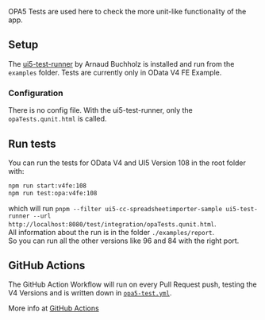 OPA5 Tests are used here to check the more unit-like functionality of the app.

## Setup

The [ui5-test-runner](https://github.com/ArnaudBuchholz/ui5-test-runner) by Arnaud Buchholz is installed and run from the `examples` folder. 
Tests are currently only in OData V4 FE Example.

### Configuration

There is no config file. With the ui5-test-runner, only the `opaTests.qunit.html` is called. 

## Run tests

You can run the tests for OData V4 and UI5 Version 108 in the root folder with:
```sh
npm run start:v4fe:108
npm run test:opa:v4fe:108
```

which will run `pnpm --filter ui5-cc-spreadsheetimporter-sample ui5-test-runner --url http://localhost:8080/test/integration/opaTests.qunit.html`.  
All information about the run is in the folder `./examples/report`.  
So you can run all the other versions like 96 and 84 with the right port.  


## GitHub Actions

The GitHub Action Workflow will run on every Pull Request push, testing the V4 Versions and is written down in [`opa5-test.yml`](https://github.com/marianfoo/ui5-cc-spreadsheetimporter/blob/main/.github/workflows/opa5-test.yml).

More info at [GitHub Actions](./../Development/GitHubActions.md)